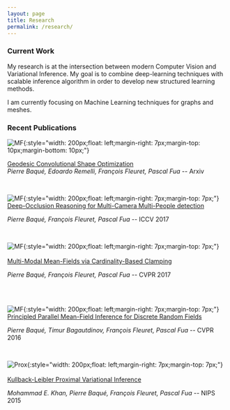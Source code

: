 ```yaml
---
layout: page
title: Research
permalink: /research/
---
```


### Current Work
My research is at the intersection between modern Computer Vision and Variational Inference. My goal is to combine deep-learning techniques with scalable inference algorithm in order to develop new structured learning methods.

I am currently focusing on Machine Learning techniques for graphs and meshes.

### Recent Publications
![MF]({{site.url}}/img/ShapeOpt.png){:style="width: 200px;float: left;margin-right: 7px;margin-top: 10px;margin-bottom: 10px;"}

[Geodesic Convolutional Shape Optimization](http://www.pierrebaque.com/2018/ConvShapeOpt/)
<br>
*Pierre Baqué, Edoardo Remelli, François Fleuret, Pascal Fua* -- Arxiv

<br>

![MF]({{site.url}}/img/DeepOcclusion.png){:style="width: 200px;float: left;margin-right: 7px;margin-top: 7px;"}
<br>
[Deep-Occlusion Reasoning for Multi-Camera Multi-People detection](https://arxiv.org/abs/1704.05775/)

*Pierre Baqué, François Fleuret, Pascal Fua* -- ICCV 2017

<br>

![MF]({{site.url}}/img/MMMF.png){:style="width: 200px;float: left;margin-right: 7px;margin-top: 7px;"}
<br><br>
[Multi-Modal Mean-Fields via Cardinality-Based Clamping](http://www.pierrebaque.com/page-MMMF/)

*Pierre Baqué, François Fleuret, Pascal Fua* -- CVPR 2017

<br><br>

![MF]({{site.url}}/img/MF.png){:style="width: 200px;float: left;margin-right: 7px;margin-top: 7px;"}
<br>
[Principled Parallel Mean-Field Inference for Discrete Random Fields ](https://arxiv.org/pdf/1511.06103.pdf)

*Pierre Baqué, Timur Bagautdinov, François Fleuret, Pascal Fua* -- CVPR 2016

<br>

![Prox]({{site.url}}/img/proximal.png){:style="width: 200px;float: left;margin-right: 7px;margin-top: 7px;"}
<br><br>
[Kullback-Leibler Proximal Variational Inference​](https://papers.nips.cc/paper/5895-kullback-leibler-proximal-variational-inference.pdf)

*Mohammad E. Khan, Pierre Baqué, François Fleuret, Pascal Fua* -- NIPS 2015

<br><br>
